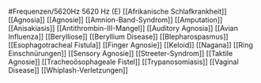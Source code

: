 #Frequenzen/5620Hz
5620 Hz (E)
[[Afrikanische Schlafkrankheit]]
[[Agnosia]]
[[Agnosie]]
[[Amnion-Band-Syndrom]]
[[Amputation]]
[[Anisakiasis]]
[[Antithrombin-III-Mangel]]
[[Auditory Agnosia]]
[[Avian Influenza]]
[[Berylliose]]
[[Beryllium Disease]]
[[Blepharospasmus]]
[[Esophagotracheal Fistula]]
[[Finger Agnosie]]
[[Keloid]]
[[Nagana]]
[[Ring Einschnürungen]]
[[Sensory Agnosie]]
[[Streeter-Syndrom]]
[[Taktile Agnosie]]
[[Tracheoösophageale Fistel]]
[[Trypanosomiasis]]
[[Vaginal Disease]]
[[Whiplash-Verletzungen]]